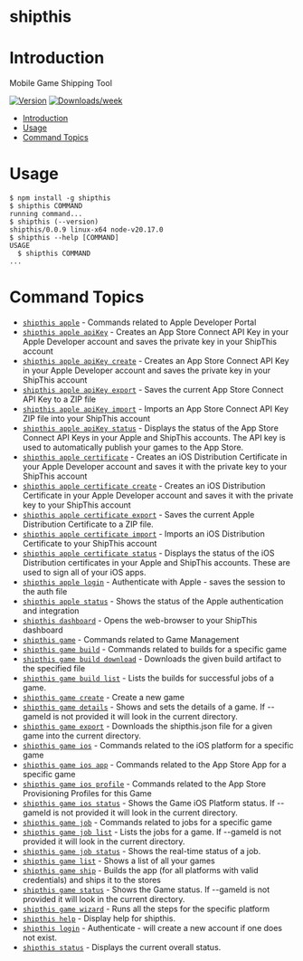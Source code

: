 shipthis
=================

# Introduction

Mobile Game Shipping Tool

[![Version](https://img.shields.io/npm/v/shipthis.svg)](https://npmjs.org/package/shipthis)
[![Downloads/week](https://img.shields.io/npm/dw/shipthis.svg)](https://npmjs.org/package/shipthis)


<!-- toc -->
* [Introduction](#introduction)
* [Usage](#usage)
* [Command Topics](#command-topics)
<!-- tocstop -->

# Usage
<!-- usage -->
```sh-session
$ npm install -g shipthis
$ shipthis COMMAND
running command...
$ shipthis (--version)
shipthis/0.0.9 linux-x64 node-v20.17.0
$ shipthis --help [COMMAND]
USAGE
  $ shipthis COMMAND
...
```
<!-- usagestop -->

<!-- commands -->
# Command Topics

* [`shipthis apple`](docs/apple.md) - Commands related to Apple Developer Portal
* [`shipthis apple apiKey`](docs/apple/apiKey.md) - Creates an App Store Connect API Key in your Apple Developer account and saves the private key in your ShipThis account
* [`shipthis apple apiKey create`](docs/apple/apiKey/create.md) - Creates an App Store Connect API Key in your Apple Developer account and saves the private key in your ShipThis account
* [`shipthis apple apiKey export`](docs/apple/apiKey/export.md) - Saves the current App Store Connect API Key to a ZIP file
* [`shipthis apple apiKey import`](docs/apple/apiKey/import.md) - Imports an App Store Connect API Key ZIP file into your ShipThis account
* [`shipthis apple apiKey status`](docs/apple/apiKey/status.md) - Displays the status of the App Store Connect API Keys in your Apple and ShipThis accounts. The API key is used to automatically publish your games to the App Store.
* [`shipthis apple certificate`](docs/apple/certificate.md) - Creates an iOS Distribution Certificate in your Apple Developer account and saves it with the private key to your ShipThis account
* [`shipthis apple certificate create`](docs/apple/certificate/create.md) - Creates an iOS Distribution Certificate in your Apple Developer account and saves it with the private key to your ShipThis account
* [`shipthis apple certificate export`](docs/apple/certificate/export.md) - Saves the current Apple Distribution Certificate to a ZIP file.
* [`shipthis apple certificate import`](docs/apple/certificate/import.md) - Imports an iOS Distribution Certificate to your ShipThis account
* [`shipthis apple certificate status`](docs/apple/certificate/status.md) - Displays the status of the iOS Distribution certificates in your Apple and ShipThis accounts. These are used to sign all of your iOS apps.
* [`shipthis apple login`](docs/apple/login.md) - Authenticate with Apple - saves the session to the auth file
* [`shipthis apple status`](docs/apple/status.md) - Shows the status of the Apple authentication and integration
* [`shipthis dashboard`](docs/dashboard.md) - Opens the web-browser to your ShipThis dashboard
* [`shipthis game`](docs/game.md) - Commands related to Game Management
* [`shipthis game build`](docs/game/build.md) - Commands related to builds for a specific game
* [`shipthis game build download`](docs/game/build/download.md) - Downloads the given build artifact to the specified file
* [`shipthis game build list`](docs/game/build/list.md) - Lists the builds for successful jobs of a game.
* [`shipthis game create`](docs/game/create.md) - Create a new game
* [`shipthis game details`](docs/game/details.md) - Shows and sets the details of a game. If --gameId is not provided it will look in the current directory.
* [`shipthis game export`](docs/game/export.md) - Downloads the shipthis.json file for a given game into the current directory.
* [`shipthis game ios`](docs/game/ios.md) - Commands related to the iOS platform for a specific game
* [`shipthis game ios app`](docs/game/ios/app.md) - Commands related to the App Store App for a specific game
* [`shipthis game ios profile`](docs/game/ios/profile.md) - Commands related to the App Store Provisioning Profiles for this Game
* [`shipthis game ios status`](docs/game/ios/status.md) - Shows the Game iOS Platform status. If --gameId is not provided it will look in the current directory.
* [`shipthis game job`](docs/game/job.md) - Commands related to jobs for a specific game
* [`shipthis game job list`](docs/game/job/list.md) - Lists the jobs for a game. If --gameId is not provided it will look in the current directory.
* [`shipthis game job status`](docs/game/job/status.md) - Shows the real-time status of a job.
* [`shipthis game list`](docs/game/list.md) - Shows a list of all your games
* [`shipthis game ship`](docs/game/ship.md) - Builds the app (for all platforms with valid credentials) and ships it to the stores
* [`shipthis game status`](docs/game/status.md) - Shows the Game status. If --gameId is not provided it will look in the current directory.
* [`shipthis game wizard`](docs/game/wizard.md) - Runs all the steps for the specific platform
* [`shipthis help`](docs/help.md) - Display help for shipthis.
* [`shipthis login`](docs/login.md) - Authenticate - will create a new account if one does not exist.
* [`shipthis status`](docs/status.md) - Displays the current overall status.

<!-- commandsstop -->
